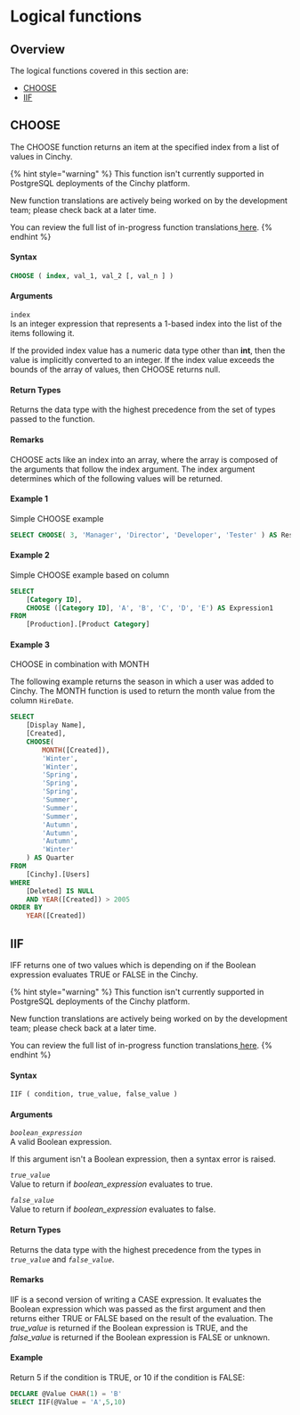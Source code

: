 # Logical functions

## Overview

The logical functions covered in this section are:

* [​CHOOSE](logical-functions.md#choose)​
* [​IIF​](logical-functions.md#iif)

## CHOOSE <a href="#choose" id="choose"></a>

The CHOOSE function returns an item at the specified index from a list of values in Cinchy.

{% hint style="warning" %}
This function isn't currently supported in PostgreSQL deployments of the Cinchy platform.

New function translations are actively being worked on by the development team; please check back at a later time.

You can review the full list of in-progress function translations[ here](broken-reference).
{% endhint %}

#### Syntax

```sql
CHOOSE ( index, val_1, val_2 [, val_n ] )
```

#### Arguments

`index`\
Is an integer expression that represents a 1-based index into the list of the items following it.

If the provided index value has a numeric data type other than **int**, then the value is implicitly converted to an integer. If the index value exceeds the bounds of the array of values, then CHOOSE returns null.

#### Return Types

Returns the data type with the highest precedence from the set of types passed to the function.

#### Remarks

CHOOSE acts like an index into an array, where the array is composed of the arguments that follow the index argument. The index argument determines which of the following values will be returned.

#### **Example 1**

Simple CHOOSE example

```sql
SELECT CHOOSE( 3, 'Manager', 'Director', 'Developer', 'Tester' ) AS Result
```

#### **Example 2**

Simple CHOOSE example based on column

```sql
SELECT
    [Category ID],
    CHOOSE ([Category ID], 'A', 'B', 'C', 'D', 'E') AS Expression1
FROM
    [Production].[Product Category]
```

#### **Example 3**

CHOOSE in combination with MONTH

The following example returns the season in which a user was added to Cinchy. The MONTH function is used to return the month value from the column `HireDate`.

```sql
SELECT
    [Display Name],
    [Created],
    CHOOSE(
        MONTH([Created]),
        'Winter',
        'Winter',
        'Spring',
        'Spring',
        'Spring',
        'Summer',
        'Summer',
        'Summer',
        'Autumn',
        'Autumn',
        'Autumn',
        'Winter'
    ) AS Quarter
FROM
    [Cinchy].[Users]
WHERE
    [Deleted] IS NULL
    AND YEAR([Created]) > 2005
ORDER BY
    YEAR([Created])
```

## IIF

IFF returns one of two values which is depending on if the Boolean expression evaluates TRUE or FALSE in the Cinchy.

{% hint style="warning" %}
This function isn't currently supported in PostgreSQL deployments of the Cinchy platform.

New function translations are actively being worked on by the development team; please check back at a later time.

You can review the full list of in-progress function translations[ here](broken-reference).
{% endhint %}

#### Syntax

```sql
IIF ( condition, true_value, false_value )
```

#### Arguments

_`boolean_expression`_\
A valid Boolean expression.

If this argument isn't a Boolean expression, then a syntax error is raised.

_`true_value`_\
Value to return if _boolean\_expression_ evaluates to true.

_`false_value`_\
Value to return if _boolean\_expression_ evaluates to false.

#### Return Types

Returns the data type with the highest precedence from the types in _`true_value`_ and _`false_value`_.

#### Remarks

IIF is a second version of writing a CASE expression. It evaluates the Boolean expression which was passed as the first argument and then returns either TRUE or FALSE based on the result of the evaluation. The _true\_value_ is returned if the Boolean expression is TRUE, and the _false\_value_ is returned if the Boolean expression is FALSE or unknown.

#### Example

Return 5 if the condition is TRUE, or 10 if the condition is FALSE:

```sql
DECLARE @Value CHAR(1) = 'B'
SELECT IIF(@Value = 'A',5,10)
```
